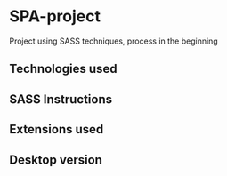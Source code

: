 # SPA-project
Project using SASS techniques, process in the beginning

<h2>Technologies used</h2>
<h2>SASS Instructions</h2>
<h2>Extensions used</h2>
<h2>Desktop version</h2>

